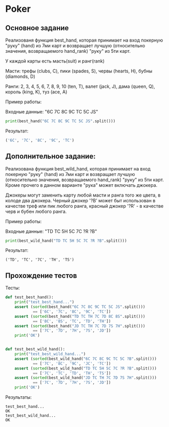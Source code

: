 # Poker

## Основное задание
Реализованя функция best_hand, которая принимает на вход покерную "руку" (hand) из 7ми карт и
возвращает лучшую (относительно значения, возвращаемого hand_rank) "руку" из 5ти карт. 

У каждой карты есть масть(suit) и ранг(rank)

Масти: трефы (clubs, C), пики (spades, S), червы (hearts, H), бубны (diamonds, D)

Ранги: 2, 3, 4, 5, 6, 7, 8, 9, 10 (ten, T), валет (jack, J), дама (queen, Q), король (king, K), туз (ace, A)

Пример работы:

Входные данные: "6C 7C 8C 9C TC 5C JS"

```python
print(best_hand("6C 7C 8C 9C TC 5C JS".split()))
```

Результат: 

```python
('6C', '7C', '8C', '9C', 'TC')
```

## Дополнительное задание:

Реализована функция best_wild_hand, которая принимает на вход покерную "руку" (hand) из 7ми
карт и возвращает лучшую (относительно значения, возвращаемого hand_rank) "руку" из 5ти карт.
Кроме прочего в данном варианте "рука" может включать джокера. 

Джокеры могут заменить карту любой масти и ранга того же цвета, в колоде два джокера. 
Черный джокер '?B' может быт использован в качестве треф или пик любого ранга, 
красный джокер '?R' - в качестве черв и бубен любого ранга.

Пример работы:

Входные данные: "TD TC 5H 5C 7C ?R ?B"

```python
print(best_wild_hand("TD TC 5H 5C 7C ?R ?B".split()))
```

Результат: 

```text
('TD', 'TC', '7C', 'TH', 'TS')
```

## Прохождение тестов

Тесты:

```python
def test_best_hand():
    print("test_best_hand...")
    assert (sorted(best_hand("6C 7C 8C 9C TC 5C JS".split()))
            == ['6C', '7C', '8C', '9C', 'TC'])
    assert (sorted(best_hand("TD TC TH 7C 7D 8C 8S".split()))
            == ['8C', '8S', 'TC', 'TD', 'TH'])
    assert (sorted(best_hand("JD TC TH 7C 7D 7S 7H".split()))
            == ['7C', '7D', '7H', '7S', 'JD'])
    print('OK')


def test_best_wild_hand():
    print("test_best_wild_hand...")
    assert (sorted(best_wild_hand("6C 7C 8C 9C TC 5C ?B".split()))
            == ['7C', '8C', '9C', 'JC', 'TC'])
    assert (sorted(best_wild_hand("TD TC 5H 5C 7C ?R ?B".split()))
            == ['7C', 'TC', 'TD', 'TH', 'TS'])
    assert (sorted(best_wild_hand("JD TC TH 7C 7D 7S 7H".split()))
            == ['7C', '7D', '7H', '7S', 'JD'])
    print('OK')
```

Результаты:

```text
test_best_hand...
OK
test_best_wild_hand...
OK
```

